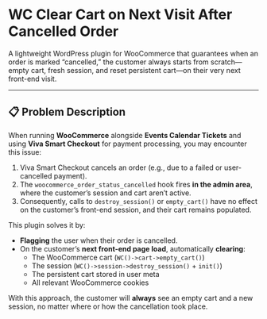 # WC Clear Cart on Next Visit After Cancelled Order

A lightweight WordPress plugin for WooCommerce that guarantees when an order is marked “cancelled,” the customer always starts from scratch—empty cart, fresh session, and reset persistent cart—on their very next front-end visit.

---

## 📋 Problem Description

When running **WooCommerce** alongside **Events Calendar Tickets** and using **Viva Smart Checkout** for payment processing, you may encounter this issue:

1. Viva Smart Checkout cancels an order (e.g., due to a failed or user-cancelled payment).  
2. The `woocommerce_order_status_cancelled` hook fires **in the admin area**, where the customer’s session and cart aren’t active.  
3. Consequently, calls to `destroy_session()` or `empty_cart()` have no effect on the customer’s front-end session, and their cart remains populated.

This plugin solves it by:

- **Flagging** the user when their order is cancelled.  
- On the customer’s **next front-end page load**, automatically **clearing**:  
  - The WooCommerce cart (`WC()->cart->empty_cart()`)  
  - The session (`WC()->session->destroy_session()` + `init()`)  
  - The persistent cart stored in user meta  
  - All relevant WooCommerce cookies  

With this approach, the customer will **always** see an empty cart and a new session, no matter where or how the cancellation took place.
